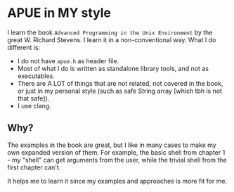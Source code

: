 # APUE in MY style

I learn the book `Advanced Programming in the Unix Environment` by the great W. Richard Stevens.
I learn it in a non-conventional way. What I do different is:

- I do not have `apue.h` as header file.
- Most of what I do is written as standalone library tools, and not as executables.
- There are A LOT of things that are not related, not covered in the book, or just in my personal style (such as safe
  String array [which tbh is not that safe]).
- I use clang.

## Why?

The examples in the book are great, but I like in many cases to make my own expanded version of them. For example, the
basic shell from chapter 1 - my "shell" can get arguments from the user, while the trivial shell from the first chapter
can't.

It helps me to learn it since my examples and approaches is more fit for me.
